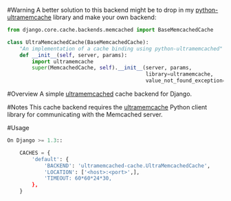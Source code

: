 #Warning
A better solution to this backend might be to drop in my [python-ultramemcache](https://github.com/nicholasserra/python-ultramemcached) library and make your own backend:



```python
from django.core.cache.backends.memcached import BaseMemcachedCache

class UltraMemcachedCache(BaseMemcachedCache):
    "An implementation of a cache binding using python-ultramemcached"
    def __init__(self, server, params):
        import ultramemcache
        super(MemcachedCache, self).__init__(server, params,
                                             library=ultramemcache,
                                             value_not_found_exception=ValueError)
```

#Overview
A simple [ultramemcached](https://github.com/esnme/ultramemcached) cache backend for Django.


#Notes
This cache backend requires the [ultramemcache](https://github.com/esnme/ultramemcache) Python client library for
communicating with the Memcached server.

#Usage
```python
On Django >= 1.3::

    CACHES = {
        'default': {
            'BACKEND': 'ultramemcached-cache.UltraMemcachedCache',
            'LOCATION': ['<host>:<port>',],
            'TIMEOUT: 60*60*24*30,
        },
    }
```
